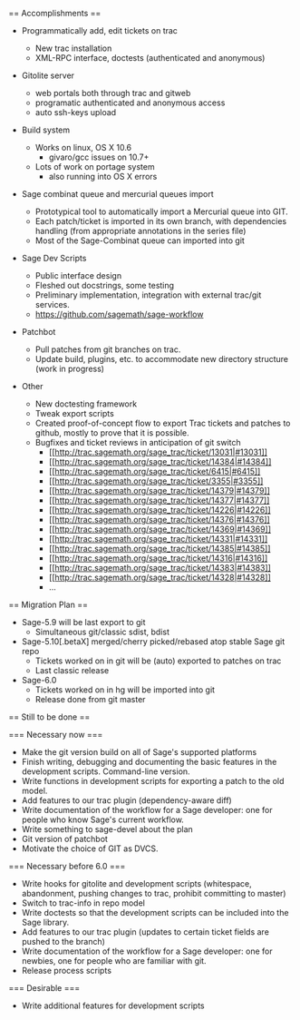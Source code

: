 == Accomplishments ==

  * Programmatically add, edit tickets on trac
    * New trac installation
    * XML-RPC interface, doctests (authenticated and anonymous)

  * Gitolite server
    * web portals both through trac and gitweb
    * programatic authenticated and anonymous access
    * auto ssh-keys upload

  * Build system
    * Works on linux, OS X 10.6
       * givaro/gcc issues on 10.7+
    * Lots of work on portage system
       * also running into OS X errors

  * Sage combinat queue and mercurial queues import
    * Prototypical tool to automatically import a Mercurial queue into GIT.
    * Each patch/ticket is imported in its own branch, with
      dependencies handling (from appropriate annotations in the
      series file)
    * Most of the Sage-Combinat queue can imported into git

  * Sage Dev Scripts
    * Public interface design
    * Fleshed out docstrings, some testing
    * Preliminary implementation, integration with external trac/git services.
    * https://github.com/sagemath/sage-workflow

  * Patchbot
    * Pull patches from git branches on trac.
    * Update build, plugins, etc. to accommodate new directory structure (work in progress)

  * Other
    * New doctesting framework
    * Tweak export scripts
    * Created proof-of-concept flow to export Trac tickets and patches to github, mostly to prove that it is possible.
    * Bugfixes and ticket reviews in anticipation of git switch 
      * [[http://trac.sagemath.org/sage_trac/ticket/13031|#13031]]
      * [[http://trac.sagemath.org/sage_trac/ticket/14384|#14384]]
      * [[http://trac.sagemath.org/sage_trac/ticket/6415|#6415]]
      * [[http://trac.sagemath.org/sage_trac/ticket/3355|#3355]]
      * [[http://trac.sagemath.org/sage_trac/ticket/14379|#14379]]
      * [[http://trac.sagemath.org/sage_trac/ticket/14377|#14377]]
      * [[http://trac.sagemath.org/sage_trac/ticket/14226|#14226]]
      * [[http://trac.sagemath.org/sage_trac/ticket/14376|#14376]]
      * [[http://trac.sagemath.org/sage_trac/ticket/14369|#14369]]
      * [[http://trac.sagemath.org/sage_trac/ticket/14331|#14331]]
      * [[http://trac.sagemath.org/sage_trac/ticket/14385|#14385]]
      * [[http://trac.sagemath.org/sage_trac/ticket/14316|#14316]]
      * [[http://trac.sagemath.org/sage_trac/ticket/14383|#14383]]
      * [[http://trac.sagemath.org/sage_trac/ticket/14328|#14328]]
      * ...

== Migration Plan ==

   * Sage-5.9 will be last export to git
     * Simultaneous git/classic sdist, bdist
   * Sage-5.10[.betaX] merged/cherry picked/rebased atop stable Sage git repo
     * Tickets worked on in git will be (auto) exported to patches on trac
     * Last classic release
   * Sage-6.0
     * Tickets worked on in hg will be imported into git
     * Release done from git master

== Still to be done ==

=== Necessary now ===

   * Make the git version build on all of Sage's supported platforms
   * Finish writing, debugging and documenting the basic features in the development scripts.  Command-line version.
   * Write functions in development scripts for exporting a patch to the old model.
   * Add features to our trac plugin (dependency-aware diff)
   * Write documentation of the workflow for a Sage developer: one for people who know Sage's current workflow.
   * Write something to sage-devel about the plan
   * Git version of patchbot
   * Motivate the choice of GIT as DVCS.

=== Necessary before 6.0 ===

   * Write hooks for gitolite and development scripts (whitespace, abandonment, pushing changes to trac, prohibit committing to master)
   * Switch to trac-info in repo model
   * Write doctests so that the development scripts can be included into the Sage library.
   * Add features to our trac plugin (updates to certain ticket fields are pushed to the branch)
   * Write documentation of the workflow for a Sage developer: one for newbies, one for people who are familiar with git.
   * Release process scripts

=== Desirable ===

   * Write additional features for development scripts
